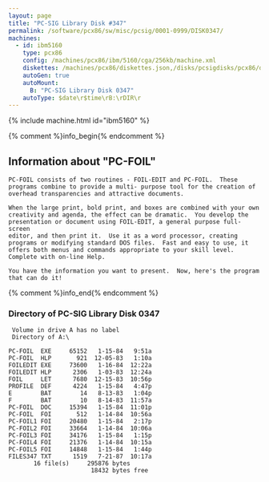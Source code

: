 ```yaml
---
layout: page
title: "PC-SIG Library Disk #347"
permalink: /software/pcx86/sw/misc/pcsig/0001-0999/DISK0347/
machines:
  - id: ibm5160
    type: pcx86
    config: /machines/pcx86/ibm/5160/cga/256kb/machine.xml
    diskettes: /machines/pcx86/diskettes.json,/disks/pcsigdisks/pcx86/diskettes.json
    autoGen: true
    autoMount:
      B: "PC-SIG Library Disk 0347"
    autoType: $date\r$time\rB:\rDIR\r
---
```


{% include machine.html id="ibm5160" %}

{% comment %}info_begin{% endcomment %}

## Information about "PC-FOIL"

    PC-FOIL consists of two routines - FOIL-EDIT and PC-FOIL.  These
    programs combine to provide a multi- purpose tool for the creation of
    overhead transparencies and attractive documents.
    
    When the large print, bold print, and boxes are combined with your own
    creativity and agenda, the effect can be dramatic.  You develop the
    presentation or document using FOIL-EDIT, a general purpose full-screen
    editor, and then print it.  Use it as a word processor, creating
    programs or modifying standard DOS files.  Fast and easy to use, it
    offers both menus and commands appropriate to your skill level.
    Complete with on-line Help.
    
    You have the information you want to present.  Now, here's the program
    that can do it!
{% comment %}info_end{% endcomment %}


### Directory of PC-SIG Library Disk 0347

     Volume in drive A has no label
     Directory of A:\

    PC-FOIL  EXE     65152   1-15-84   9:51a
    PC-FOIL  HLP       921  12-05-83   1:10a
    FOILEDIT EXE     73600   1-16-84  12:22a
    FOILEDIT HLP      2306   1-03-83  12:24a
    FOIL     LET      7680  12-15-83  10:56p
    PROFILE  DEF      4224   1-15-84   4:47p
    E        BAT        14   8-13-83   1:04p
    F        BAT        10   8-14-83  11:57a
    PC-FOIL  DOC     15394   1-15-84  11:01p
    PC-FOIL  FOI       512   1-14-84  10:56a
    PC-FOIL1 FOI     20480   1-15-84   2:17p
    PC-FOIL2 FOI     33664   1-14-84  10:06a
    PC-FOIL3 FOI     34176   1-15-84   1:15p
    PC-FOIL4 FOI     21376   1-14-84  10:15a
    PC-FOIL5 FOI     14848   1-15-84   1:44p
    FILES347 TXT      1519   7-21-87  10:17a
           16 file(s)     295876 bytes
                           18432 bytes free
